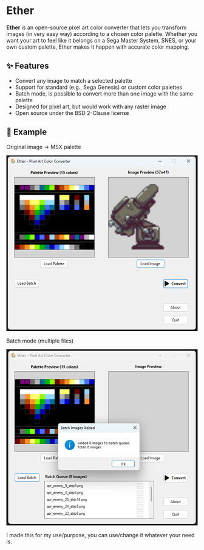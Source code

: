 # Ether

**Ether** is an open-source pixel art color converter that lets you transform images (in very easy way) according to a chosen color palette. Whether you want your art to feel like it belongs on a Sega Master System, SNES, or your own custom palette, Ether makes it happen with accurate color mapping.

## ✨ Features
- Convert any image to match a selected palette
- Support for standard (e.g., Sega Genesis) or custom color palettes
- Batch mode, is possible to convert more than one image with the same palette
- Designed for pixel art, but would work with any raster image
- Open source under the BSD 2-Clause license

## 📸 Example
Original image → MSX palette

![alt text](https://github.com/junixbr/Ether/blob/main/Screenshot_1.png?raw=true)

Batch mode (multiple files)

![alt text](https://github.com/junixbr/Ether/blob/main/Screenshot_2.png?raw=true)


I made this for my use/purpose, you can use/change it whatever your need is.



